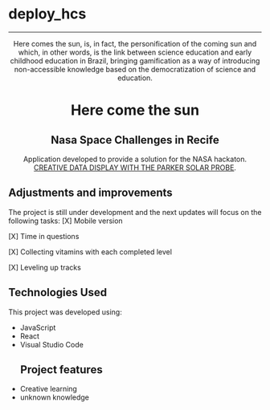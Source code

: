 # deploy_hcs
<div align="center">

<hr>
  
Here comes the sun, is, in fact, the personification of the coming sun and which, in other words, is the link between science education and early childhood education in Brazil, bringing gamification as a way of introducing non-accessible knowledge based on the democratization of science and education.
	</div>

<h1 align="center">Here come the sun</h1>
<h2 align="center">Nasa Space Challenges in Recife</h2>
<p align = "center">
	Application developed to provide a solution for the NASA hackaton.    <a href="https://2022.spaceappschallenge.org/challenges/2022-challenges/creative-data-display/details">CREATIVE DATA DISPLAY WITH THE PARKER SOLAR PROBE</a>.
<p align="center">

## Adjustments and improvements
The project is still under development and the next updates will focus on the following tasks:
[X] Mobile version

[X] Time in questions

[X] Collecting vitamins with each completed level

[X] Leveling up tracks

<h2>Technologies Used</h2>
This project was developed using:
<ul>
<li>JavaScript</li>
<li>React</li>
<li>Visual Studio Code</a></li> 
 
## Project features
<li>Creative learning</li>
<li>unknown knowledge</a></li> 
